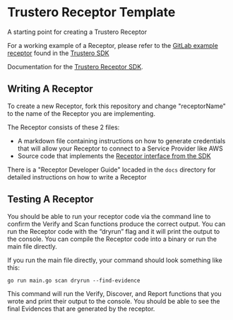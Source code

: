 # Trustero Receptor Template

A starting point for creating a Trustero Receptor

For a working example of a Receptor, please refer to the
[GitLab example receptor](https://github.com/trustero/api/blob/main/go/examples/gitlab_receptor/main.go)
found in the
[Trustero SDK](https://github.com/trustero/api)

Documentation for the [Trustero Receptor SDK](https://pkg.go.dev/github.com/trustero/api/go/receptor_sdk).

## Writing A Receptor

To create a new Receptor, fork this repository and change "receptorName" to the
name of the Receptor you are implementing.

The Receptor consists of these 2 files:

- A markdown file containing instructions on how to generate credentials that will
  allow your Receptor to connect to a Service Provider like AWS
- Source code that implements the [Receptor interface from the SDK](https://pkg.go.dev/github.com/trustero/api/go/receptor_sdk#Receptor)

There is a "Receptor Developer Guide" locaded in the `docs` directory for detailed instructions on how to write a Receptor

## Testing A Receptor

You should be able to run your receptor code via the command line to confirm the Verify and Scan functions produce the correct output.
You can run the Receptor code with the “dryrun” flag and it will print the output to the console.
You can compile the Receptor code into a binary or run the main file directly.

If you run the main file directly, your command should look something like this:

`go run main.go scan dryrun --find-evidence`

This command will run the Verify, Discover, and Report functions that you wrote and print their output to the console. You should be able to see the final Evidences that are generated by the receptor.
